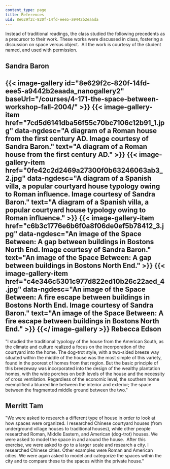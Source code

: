 ```yaml
---
content_type: page
title: References
uid: 8e629f2c-820f-14fd-eee5-a9442b2eaada
---
```


Instead of traditional readings, the class studied the following precedents as a precursor to their work. These works were discussed in class, fostering a discussion on space versus object.  All the work is courtesy of the student named, and used with permission.

Sandra Baron
------------
{{< image-gallery id="8e629f2c-820f-14fd-eee5-a9442b2eaada_nanogallery2" baseUrl="/courses/4-171-the-space-between-workshop-fall-2004/" >}}
{{< image-gallery-item href="7cd5d6141dba56f55c70bc7106c12b91_1.jpg" data-ngdesc="A diagram of a Roman house from the first century AD. Image courtesy of Sandra Baron." text="A diagram of a Roman house from the first century AD." >}}
{{< image-gallery-item href="0fe42c2d2469a27300f0b63246063ab3_2.jpg" data-ngdesc="A diagram of a Spanish villa, a popular courtyard house typology owing to Roman influence. Image courtesy of Sandra Baron." text="A diagram of a Spanish villa, a popular courtyard house typology owing to Roman influence." >}}
{{< image-gallery-item href="c6b3c1776e6b6f0a8f06de0ef5b78412_3.jpg" data-ngdesc="An image of the Space Between: A gap between buildings in Bostons North End. Image courtesy of Sandra Baron." text="An image of the Space Between: A gap between buildings in Bostons North End." >}}
{{< image-gallery-item href="c4e346c5301c977d822ed10b26c22aed_4.jpg" data-ngdesc="An image of the Space Between: A fire escape between buildings in Bostons North End. Image courtesy of Sandra Baron." text="An image of the Space Between: A fire escape between buildings in Bostons North End." >}}
{{</ image-gallery >}}
Rebecca Edson
-------------

"I studied the traditional typology of the house from the American South, as the climate and culture realized a focus on the incorporation of the courtyard into the home. The dog-trot style, with a two-sided breeze way situated within the middle of the house was the most simple of this variety, found in the poorest of homes from that region. But the basic principle of this breezeway was incorporated into the design of the wealthy plantation homes, with the wide porches on both levels of the house and the necessity of cross ventilation. Regardless of the economic level, the southern home exemplified a blurred line between the interior and exterior; the space between the fragmented middle ground between the two."

Merritt Tam
-----------

"We were asked to research a different type of house in order to look at how spaces were organized. I researched Chinese courtyard houses (from underground village houses to traditional houses), while other people researched Roman, Middle Eastern, and American (dog-trot) houses. We were asked to model the space in and around the house.  After this exercise, we were asked to go to a larger scale and research a city. I researched Chinese cities. Other examples were Roman and American cities. We were again asked to model and categorize the spaces within the city and to compare these to the spaces within the private house."